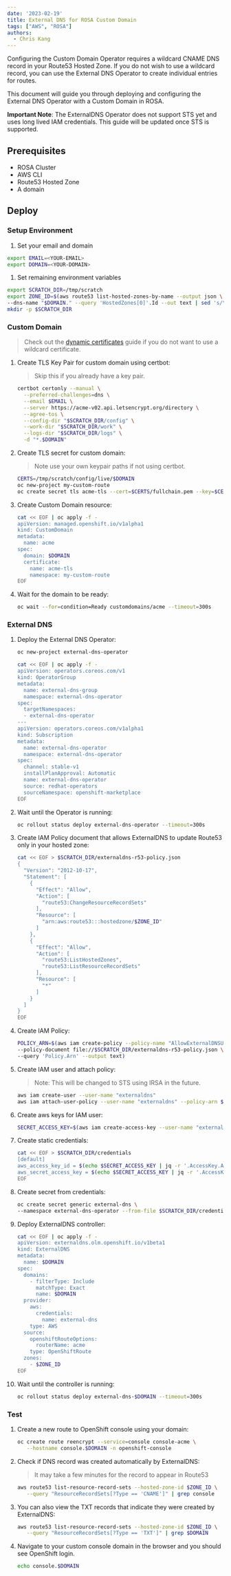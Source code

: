 ```yaml
---
date: '2023-02-19'
title: External DNS for ROSA Custom Domain
tags: ["AWS", "ROSA"]
authors:
  - Chris Kang
---
```


Configuring the Custom Domain Operator requires a wildcard CNAME DNS record in your Route53 Hosted Zone. If you do not wish to use a wildcard record, you can use the External DNS Operator to create individual entries for routes.

This document will guide you through deploying and configuring the External DNS Operator with a Custom Domain in ROSA.

**Important Note**: The ExternalDNS Operator does not support STS yet and uses long lived IAM credentials. This guide will be updated once STS is supported.

## Prerequisites
* ROSA Cluster
* AWS CLI
* Route53 Hosted Zone
* A domain

## Deploy

### Setup Environment

1. Set your email and domain

  ```bash
  export EMAIL=<YOUR-EMAIL>
  export DOMAIN=<YOUR-DOMAIN>
  ```

1. Set remaining environment variables

  ```bash
  export SCRATCH_DIR=/tmp/scratch
  export ZONE_ID=$(aws route53 list-hosted-zones-by-name --output json \
  --dns-name "$DOMAIN." --query 'HostedZones[0]'.Id --out text | sed 's/\/hostedzone\///')
  mkdir -p $SCRATCH_DIR
  ```

### Custom Domain

> Check out the [dynamic certificates](/experts/rosa/dynamic-certificates") guide if you do not want to use a wildcard certificate.

1. Create TLS Key Pair for custom domain using certbot:

    > Skip this if you already have a key pair.

   ```bash
   certbot certonly --manual \
     --preferred-challenges=dns \
     --email $EMAIL \
     --server https://acme-v02.api.letsencrypt.org/directory \
     --agree-tos \
     --config-dir "$SCRATCH_DIR/config" \
     --work-dir "$SCRATCH_DIR/work" \
     --logs-dir "$SCRATCH_DIR/logs" \
     -d "*.$DOMAIN"
   ```

1. Create TLS secret for custom domain:

    > Note use your own keypair paths if not using certbot.

   ```bash
   CERTS=/tmp/scratch/config/live/$DOMAIN
   oc new-project my-custom-route
   oc create secret tls acme-tls --cert=$CERTS/fullchain.pem --key=$CERTS/privkey.pem
   ```

1. Create Custom Domain resource:

   ```bash
   cat << EOF | oc apply -f -
   apiVersion: managed.openshift.io/v1alpha1
   kind: CustomDomain
   metadata:
     name: acme
   spec:
     domain: $DOMAIN
     certificate:
       name: acme-tls
       namespace: my-custom-route
   EOF
   ```

1. Wait for the domain to be ready:

   ```bash
   oc wait --for=condition=Ready customdomains/acme --timeout=300s
   ```

### External DNS

1. Deploy the External DNS Operator:

   ```bash
   oc new-project external-dns-operator
   
   cat << EOF | oc apply -f -
   apiVersion: operators.coreos.com/v1
   kind: OperatorGroup
   metadata:
     name: external-dns-group
     namespace: external-dns-operator
   spec:
     targetNamespaces:
     - external-dns-operator
   ---
   apiVersion: operators.coreos.com/v1alpha1
   kind: Subscription
   metadata:
     name: external-dns-operator
     namespace: external-dns-operator
   spec:
     channel: stable-v1
     installPlanApproval: Automatic
     name: external-dns-operator
     source: redhat-operators
     sourceNamespace: openshift-marketplace
   EOF
   ```

1. Wait until the Operator is running:

   ```bash
   oc rollout status deploy external-dns-operator --timeout=300s
   ```

1. Create IAM Policy document that allows ExternalDNS to update Route53 only in your hosted zone:

   ```bash
   cat << EOF > $SCRATCH_DIR/externaldns-r53-policy.json
   {
     "Version": "2012-10-17",
     "Statement": [
       {
         "Effect": "Allow",
         "Action": [
           "route53:ChangeResourceRecordSets"
         ],
         "Resource": [
           "arn:aws:route53:::hostedzone/$ZONE_ID"
         ]
       },
       {
         "Effect": "Allow",
         "Action": [
           "route53:ListHostedZones",
           "route53:ListResourceRecordSets"
         ],
         "Resource": [
           "*"
         ]
       }
     ]
   }
   EOF
   ```

1. Create IAM Policy:
  
   ```bash
   POLICY_ARN=$(aws iam create-policy --policy-name "AllowExternalDNSUpdates" \
   --policy-document file://$SCRATCH_DIR/externaldns-r53-policy.json \
   --query 'Policy.Arn' --output text)
   ```

1. Create IAM user and attach policy:

   > Note: This will be changed to STS using IRSA in the future.

   ```bash
   aws iam create-user --user-name "externaldns"
   aws iam attach-user-policy --user-name "externaldns" --policy-arn $POLICY_ARN   
   ```

1. Create aws keys for IAM user:

   ```bash
   SECRET_ACCESS_KEY=$(aws iam create-access-key --user-name "externaldns")
   ```

1. Create static credentials:

   ```bash   
   cat << EOF > $SCRATCH_DIR/credentials
   [default]
   aws_access_key_id = $(echo $SECRET_ACCESS_KEY | jq -r '.AccessKey.AccessKeyId')
   aws_secret_access_key = $(echo $SECRET_ACCESS_KEY | jq -r '.AccessKey.SecretAccessKey')
   EOF
   ```

1. Create secret from credentials:

   ```bash
   oc create secret generic external-dns \
   --namespace external-dns-operator --from-file $SCRATCH_DIR/credentials
   ```

1. Deploy ExternalDNS controller:

   ```bash
   cat << EOF | oc apply -f -
   apiVersion: externaldns.olm.openshift.io/v1beta1
   kind: ExternalDNS
   metadata:
     name: $DOMAIN
   spec:
     domains:
       - filterType: Include
         matchType: Exact
         name: $DOMAIN
     provider:
       aws:
         credentials:
           name: external-dns
       type: AWS
     source:
       openshiftRouteOptions:
         routerName: acme
       type: OpenShiftRoute
     zones:
       - $ZONE_ID
   EOF
   ```

1. Wait until the controller is running:
  
   ```bash
   oc rollout status deploy external-dns-$DOMAIN --timeout=300s
   ```
   

### Test 

1. Create a new route to OpenShift console using your domain:

   ```bash
   oc create route reencrypt --service=console console-acme \
      --hostname console.$DOMAIN -n openshift-console
   ```

1. Check if DNS record was created automatically by ExternalDNS:

   > It may take a few minutes for the record to appear in Route53

   ```bash
   aws route53 list-resource-record-sets --hosted-zone-id $ZONE_ID \
      --query "ResourceRecordSets[?Type == 'CNAME']" | grep console
   ```

1. You can also view the TXT records that indicate they were created by ExternalDNS:

   ```bash
   aws route53 list-resource-record-sets --hosted-zone-id $ZONE_ID \
      --query "ResourceRecordSets[?Type == 'TXT']" | grep $DOMAIN
   ```

1. Navigate to your custom console domain in the browser and you should see OpenShift login.

   ```bash
   echo console.$DOMAIN
   ```

